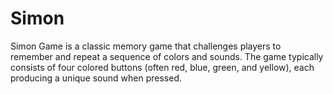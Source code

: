 # Simon
Simon Game is a classic memory game that challenges players to remember and repeat a sequence of colors and sounds. The game typically consists of four colored buttons (often red, blue, green, and yellow), each producing a unique sound when pressed.
